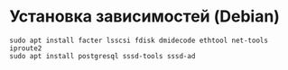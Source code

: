 # Установка зависимостей (Debian)
```
sudo apt install facter lsscsi fdisk dmidecode ethtool net-tools iproute2
sudo apt install postgresql sssd-tools sssd-ad
```

